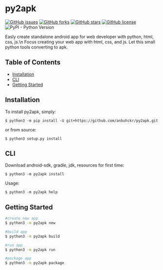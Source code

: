 # py2apk

[![GitHub issues](https://img.shields.io/github/issues/anbuhckr/py2apk)](https://github.com/anbuhckr/py2apk/issues)
[![GitHub forks](https://img.shields.io/github/forks/anbuhckr/py2apk)](https://github.com/anbuhckr/py2apk/network)
[![GitHub stars](https://img.shields.io/github/stars/anbuhckr/py2apk)](https://github.com/anbuhckr/py2apk/stargazers)
[![GitHub license](https://img.shields.io/github/license/anbuhckr/py2apk)](./LICENSE)
![PyPI - Python Version](https://img.shields.io/badge/python-3.6%20%7C%203.7%20%7C%203.8%20%7C%203.9-blue)

Easly create standalone android app for web developer with python, html, css, js.\n
Focus creating your web app with html, css, and js. Let this small python tools converting to apk.

## Table of Contents

* [Installation](#installation)
* [CLI](#CLI)
* [Getting Started](#getting-started)


## Installation

To install py2apk, simply:

```
$ python3 -m pip install -U git+https://github.com/anbuhckr/py2apk.git
```

or from source:

```
$ python3 setup.py install
```

## CLI

Download android-sdk, gradle, jdk, resources for first time:

```
$ python3 -m py2apk install
```

Usage:

```
$ python3 -m py2apk help
```

## Getting Started

``` bash
#create new app
$ python3 -m py2apk new

#build app
$ python3 -m py2apk build

#run app
$ python3 -m py2apk run

#package app
$ python3 -m py2apk package
```
